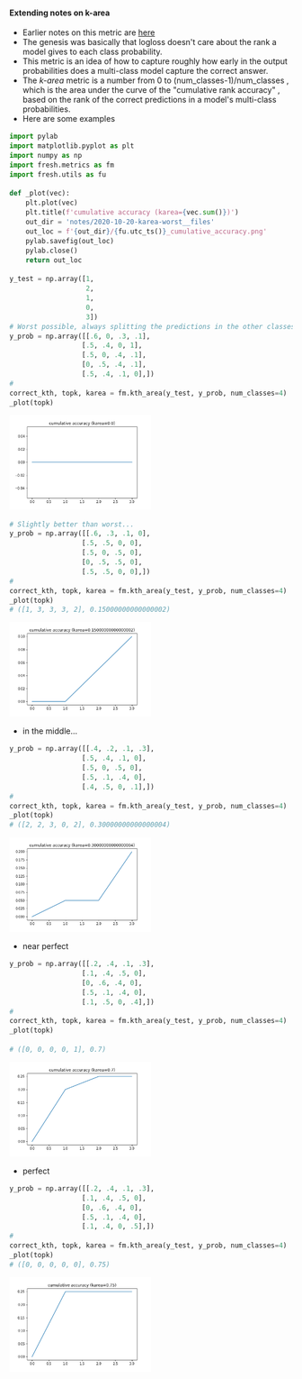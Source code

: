 

#### Extending notes on k-area
* Earlier notes on this metric are [here](https://github.com/namoopsoo/learn-citibike/blob/master/notes/2020-07-04-aws.md#beginnings-of-a-more-granular-metric-for-multi-class-models)
* The genesis was basically that logloss doesn't care about the rank a model gives to each class probability.
* This metric is an idea of how to capture roughly how early in the output probabilities does a multi-class model capture the correct answer.
* The *k-area* metric is a number from 0 to (num_classes-1)/num_classes , which is the area under the curve of the "cumulative rank accuracy" , based on the rank of the correct predictions in a model's multi-class probabilities.
* Here are some examples

```python
import pylab
import matplotlib.pyplot as plt
import numpy as np
import fresh.metrics as fm
import fresh.utils as fu

def _plot(vec):
    plt.plot(vec)
    plt.title(f'cumulative accuracy (karea={vec.sum()})')
    out_dir = 'notes/2020-10-20-karea-worst__files'
    out_loc = f'{out_dir}/{fu.utc_ts()}_cumulative_accuracy.png'
    pylab.savefig(out_loc)
    pylab.close()
    return out_loc

y_test = np.array([1,
                   2,
                   1,
                   0,
                   3])
# Worst possible, always splitting the predictions in the other classes
y_prob = np.array([[.6, 0, .3, .1],
                  [.5, .4, 0, 1],
                  [.5, 0, .4, .1],
                  [0, .5, .4, .1],
                  [.5, .4, .1, 0],])
#
correct_kth, topk, karea = fm.kth_area(y_test, y_prob, num_classes=4)                  
_plot(topk)

```

<img src="2020-10-20-karea-worst__files/2020-10-21T165705Z_cumulative_accuracy.png" width="50%">

```python
# Slightly better than worst...
y_prob = np.array([[.6, .3, .1, 0],
                  [.5, .5, 0, 0],
                  [.5, 0, .5, 0],
                  [0, .5, .5, 0],
                  [.5, .5, 0, 0],])
#
correct_kth, topk, karea = fm.kth_area(y_test, y_prob, num_classes=4)
_plot(topk)
# ([1, 3, 3, 3, 2], 0.15000000000000002)                  

```
<img src="2020-10-20-karea-worst__files/2020-10-21T173626Z_cumulative_accuracy.png" width="50%">

* in the middle...

```python
y_prob = np.array([[.4, .2, .1, .3],
                  [.5, .4, .1, 0],
                  [.5, 0, .5, 0],
                  [.5, .1, .4, 0],
                  [.4, .5, 0, .1],])
#
correct_kth, topk, karea = fm.kth_area(y_test, y_prob, num_classes=4)
_plot(topk)
# ([2, 2, 3, 0, 2], 0.30000000000000004)
```
<img src="2020-10-20-karea-worst__files/2020-10-21T173730Z_cumulative_accuracy.png" width="50%">

* near perfect
```python
y_prob = np.array([[.2, .4, .1, .3],
                  [.1, .4, .5, 0],
                  [0, .6, .4, 0],
                  [.5, .1, .4, 0],
                  [.1, .5, 0, .4],])
#
correct_kth, topk, karea = fm.kth_area(y_test, y_prob, num_classes=4)
_plot(topk)

# ([0, 0, 0, 0, 1], 0.7)
```
<img src="2020-10-20-karea-worst__files/2020-10-21T173805Z_cumulative_accuracy.png" width="50%">

* perfect
```python
y_prob = np.array([[.2, .4, .1, .3],
                  [.1, .4, .5, 0],
                  [0, .6, .4, 0],
                  [.5, .1, .4, 0],
                  [.1, .4, 0, .5],])
#
correct_kth, topk, karea = fm.kth_area(y_test, y_prob, num_classes=4)
_plot(topk)
# ([0, 0, 0, 0, 0], 0.75)
```

<img src="2020-10-20-karea-worst__files/2020-10-21T173826Z_cumulative_accuracy.png" width="50%">
